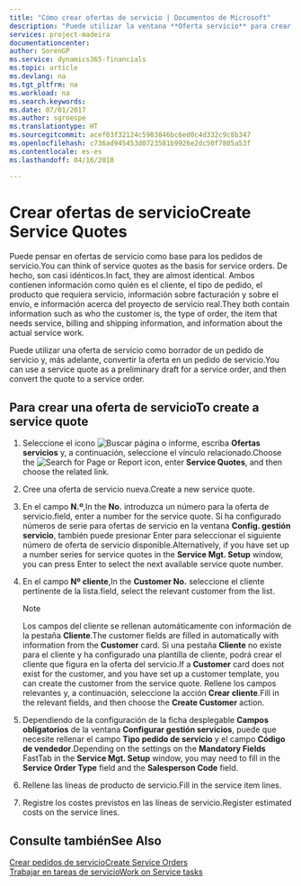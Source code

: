```yaml
---
title: "Cómo crear ofertas de servicio | Documentos de Microsoft"
description: "Puede utilizar la ventana **Oferta servicio** para crear documentos en los que se introduce información acerca de un servicio, como reparación y mantenimiento, de productos de servicio a solicitud del cliente. Puede utilizar una oferta de servicio como borrador de un pedido de servicio y, más adelante, convertir la oferta en un pedido de servicio."
services: project-madeira
documentationcenter: 
author: SorenGP
ms.service: dynamics365-financials
ms.topic: article
ms.devlang: na
ms.tgt_pltfrm: na
ms.workload: na
ms.search.keywords: 
ms.date: 07/01/2017
ms.author: sgroespe
ms.translationtype: HT
ms.sourcegitcommit: acef03f32124c5983846bc6ed0c4d332c9c8b347
ms.openlocfilehash: c736ad945453d0723581b9926e2dc50f7805a53f
ms.contentlocale: es-es
ms.lasthandoff: 04/16/2018

---
```

# <a name="create-service-quotes"></a><span data-ttu-id="9ca98-104">Crear ofertas de servicio</span><span class="sxs-lookup"><span data-stu-id="9ca98-104">Create Service Quotes</span></span>
<span data-ttu-id="9ca98-105">Puede pensar en ofertas de servicio como base para los pedidos de servicio.</span><span class="sxs-lookup"><span data-stu-id="9ca98-105">You can think of service quotes as the basis for service orders.</span></span> <span data-ttu-id="9ca98-106">De hecho, son casi idénticos.</span><span class="sxs-lookup"><span data-stu-id="9ca98-106">In fact, they are almost identical.</span></span> <span data-ttu-id="9ca98-107">Ambos contienen información como quién es el cliente, el tipo de pedido, el producto que requiera servicio, información sobre facturación y sobre el envío, e información acerca del proyecto de servicio real.</span><span class="sxs-lookup"><span data-stu-id="9ca98-107">They both contain information such as who the customer is, the type of order, the item that needs service, billing and shipping information, and information about the actual service work.</span></span>
 
<span data-ttu-id="9ca98-108">Puede utilizar una oferta de servicio como borrador de un pedido de servicio y, más adelante, convertir la oferta en un pedido de servicio.</span><span class="sxs-lookup"><span data-stu-id="9ca98-108">You can use a service quote as a preliminary draft for a service order, and then convert the quote to a service order.</span></span>  
  
## <a name="to-create-a-service-quote"></a><span data-ttu-id="9ca98-109">Para crear una oferta de servicio</span><span class="sxs-lookup"><span data-stu-id="9ca98-109">To create a service quote</span></span>  
1. <span data-ttu-id="9ca98-110">Seleccione el icono ![Buscar página o informe](media/ui-search/search_small.png "icono Buscar página o informe"), escriba **Ofertas servicios** y, a continuación, seleccione el vínculo relacionado.</span><span class="sxs-lookup"><span data-stu-id="9ca98-110">Choose the ![Search for Page or Report](media/ui-search/search_small.png "Search for Page or Report icon") icon, enter **Service Quotes**, and then choose the related link.</span></span>  
2. <span data-ttu-id="9ca98-111">Cree una oferta de servicio nueva.</span><span class="sxs-lookup"><span data-stu-id="9ca98-111">Create a new service quote.</span></span>  
3. <span data-ttu-id="9ca98-112">En el campo **N.º**,</span><span class="sxs-lookup"><span data-stu-id="9ca98-112">In the **No.**</span></span> <span data-ttu-id="9ca98-113">introduzca un número para la oferta de servicio.</span><span class="sxs-lookup"><span data-stu-id="9ca98-113">field, enter a number for the service quote.</span></span> <span data-ttu-id="9ca98-114">Si ha configurado números de serie para ofertas de servicio en la ventana **Config. gestión servicio**, también puede presionar Enter para seleccionar el siguiente número de oferta de servicio disponible.</span><span class="sxs-lookup"><span data-stu-id="9ca98-114">Alternatively, if you have set up a number series for service quotes in the **Service Mgt. Setup** window, you can press Enter to select the next available service quote number.</span></span>  
4. <span data-ttu-id="9ca98-115">En el campo **Nº cliente**,</span><span class="sxs-lookup"><span data-stu-id="9ca98-115">In the **Customer No.**</span></span>  <span data-ttu-id="9ca98-116">seleccione el cliente pertinente de la lista.</span><span class="sxs-lookup"><span data-stu-id="9ca98-116">field, select the relevant customer from the list.</span></span>  

   > [!Note]  
   >  <span data-ttu-id="9ca98-117">Los campos del cliente se rellenan automáticamente con información de la pestaña **Cliente**.</span><span class="sxs-lookup"><span data-stu-id="9ca98-117">The customer fields are filled in automatically with information from the **Customer** card.</span></span> <span data-ttu-id="9ca98-118">Si una pestaña **Cliente** no existe para el cliente y ha configurado una plantilla de cliente, podrá crear el cliente que figura en la oferta del servicio.</span><span class="sxs-lookup"><span data-stu-id="9ca98-118">If a **Customer** card does not exist for the customer, and you have set up a customer template, you can create the customer from the service quote.</span></span> <span data-ttu-id="9ca98-119">Rellene los campos relevantes y, a continuación, seleccione la acción **Crear cliente**.</span><span class="sxs-lookup"><span data-stu-id="9ca98-119">Fill in the relevant fields, and then choose the **Create Customer** action.</span></span>  
  
5. <span data-ttu-id="9ca98-120">Dependiendo de la configuración de la ficha desplegable **Campos obligatorios** de la ventana **Configurar gestión servicios**, puede que necesite rellenar el campo **Tipo pedido de servicio** y el campo **Código de vendedor**.</span><span class="sxs-lookup"><span data-stu-id="9ca98-120">Depending on the settings on the **Mandatory Fields** FastTab in the **Service Mgt. Setup** window, you may need to fill in the **Service Order Type** field and the **Salesperson Code** field.</span></span>  
6. <span data-ttu-id="9ca98-121">Rellene las líneas de producto de servicio.</span><span class="sxs-lookup"><span data-stu-id="9ca98-121">Fill in the service item lines.</span></span>  
7. <span data-ttu-id="9ca98-122">Registre los costes previstos en las líneas de servicio.</span><span class="sxs-lookup"><span data-stu-id="9ca98-122">Register estimated costs on the service lines.</span></span>  
  
## <a name="see-also"></a><span data-ttu-id="9ca98-123">Consulte también</span><span class="sxs-lookup"><span data-stu-id="9ca98-123">See Also</span></span>  
[<span data-ttu-id="9ca98-124">Crear pedidos de servicio</span><span class="sxs-lookup"><span data-stu-id="9ca98-124">Create Service Orders</span></span>](service-how-to-create-service-orders.md)  
[<span data-ttu-id="9ca98-125">Trabajar en tareas de servicio</span><span class="sxs-lookup"><span data-stu-id="9ca98-125">Work on Service tasks</span></span>](service-how-to-work-on-service-tasks.md)  

 
